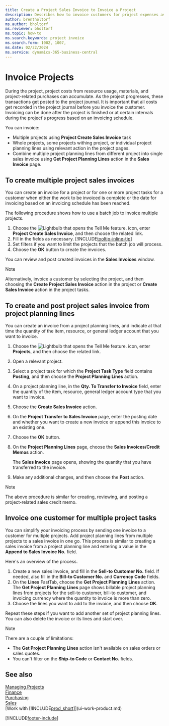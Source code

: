 ```yaml
---
title: Create a Project Sales Invoice to Invoice a Project
description: Describes how to invoice customers for project expenses as a project progresses and costs accumulate.
author: brentholtorf
ms.author: bholtorf
ms.reviewer: bholtorf
ms.topic: how-to
ms.search.keywords: project invoice
ms.search.form: 1002, 1007, 
ms.date: 02/22/2024
ms.service: dynamics-365-business-central
---
```

# Invoice Projects

During the project, project costs from resource usage, materials, and project-related purchases can accumulate. As the project progresses, these transactions get posted to the project journal. It is important that all costs get recorded in the project journal before you invoice the customer.
Invoicing can be done after the project is finished or at certain intervals during the project's progress based on an invoicing schedule.

You can invoice:
* Multiple projects using **Project Create Sales Invoice** task
* Whole projects, some projects withing project, or individual project planning lines using relevant action in the project pages.
* Combine multiple project planning lines from different project into single sales invoice using **Get Project Planning Lines** action in the **Sales Invoice** page. 

## To create multiple project sales invoices

You can create an invoice for a project or for one or more project tasks for a customer when either the work to be invoiced is complete or the date for invoicing based on an invoicing schedule has been reached.

The following procedure shows how to use a batch job to invoice multiple projects.  

1. Choose the ![Lightbulb that opens the Tell Me feature.](media/ui-search/search_small.png "Tell me what you want to do") icon, enter **Project Create Sales Invoice**, and then choose the related link.  
2. Fill in the fields as necessary. [!INCLUDE[tooltip-inline-tip](includes/tooltip-inline-tip_md.md)]
3. Set filters if you want to limit the projects that the batch job will process.
4. Choose the **OK** button to create the invoices.  

You can review and post created invoices in the **Sales Invoices** window.

> [!NOTE]
> Alternatively, invoice a customer by selecting the project, and then choosing the **Create Project Sales Invoice** action in the project or **Create Sales Invoice** action in the project tasks. 

## To create and post project sales invoice from project planning lines

You can create an invoice from a project planning lines, and indicate at that time the quantity of the item, resource, or general ledger account that you want to invoice.

1. Choose the ![Lightbulb that opens the Tell Me feature.](media/ui-search/search_small.png "Tell me what you want to do") icon, enter **Projects**, and then choose the related link.
2. Open a relevant project.
3. Select a project task for which the **Project Task Type** field contains **Posting**, and then choose the **Project Planning Lines** action.  
4. On a project planning line, in the **Qty. To Transfer to Invoice** field, enter the quantity of the item, resource, general ledger account type that you want to invoice.  
5. Choose the **Create Sales Invoice** action.
6. On the **Project Transfer to Sales Invoice** page, enter the posting date and whether you want to create a new invoice or append this invoice to an existing one.
7. Choose the **OK** button.  
8. On the **Project Planning Lines** page, choose the **Sales Invoices/Credit Memos** action.

    The **Sales Invoice** page opens, showing the quantity that you have transferred to the invoice.
9. Make any additional changes, and then choose the **Post** action.

> [!NOTE]  
> The above procedure is similar for creating, reviewing, and posting a project-related sales credit memo.

## Invoice one customer for multiple project tasks

You can simplify your invoicing process by sending one invoice to a customer for multiple projects. Add project planning lines from multiple projects to a sales invoice in one go. This process is similar to creating a sales invoice from a project planning line and entering a value in the **Append to Sales Invoice No.** field.

Here's an overview of the process.

1. Create a new sales invoice, and fill in the **Sell-to Customer No.** field. If needed, also fill in the **Bill-to Customer No.** and **Currency Code** fields.
2. On the **Lines** FastTab, choose the **Get Project Planning Lines** action. The **Get Project Planning Lines** page shows billable project planning lines from projects for the sell-to customer, bill-to customer, and invoicing currency where the quantity to invoice is more than zero. 
3. Choose the lines you want to add to the invoice, and then choose **OK**.

Repeat these steps if you want to add another set of project planning lines. You can also delete the invoice or its lines and start over.

> [!NOTE]
> There are a couple of limitations:
>
> * The **Get Project Planning Lines** action isn't available on sales orders or sales quotes.
> * You can't filter on the **Ship-to Code** or **Contact No.** fields.


## See also

[Managing Projects](projects-manage-projects.md)  
[Finance](finance.md)  
[Purchasing](purchasing-manage-purchasing.md)  
[Sales](sales-manage-sales.md)  
[Work with [!INCLUDE[prod_short](includes/prod_short.md)]](ui-work-product.md)  

[!INCLUDE[footer-include](includes/footer-banner.md)]
